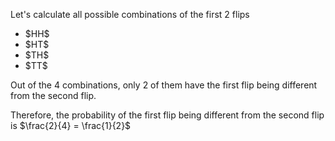 Let's calculate all possible combinations of the first 2 flips

<ul>
    <li> $HH$
    <li> $HT$
    <li> $TH$
    <li> $TT$
</ul>

Out of the 4 combinations, only 2 of them have the first flip being different from the second flip.

Therefore, the probability of the first flip being different from the second flip is $\frac{2}{4} = \frac{1}{2}$
